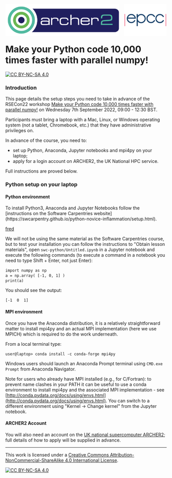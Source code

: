 <img src="./images/Archer2_logo.png" width="355" height="100"
align="left"> <img src="./images/epcc_logo.jpg" align="right"
width="133" height="100">

<br /><br /><br /><br /><br />

# Make your Python code 10,000 times faster with parallel numpy!

[![CC BY-NC-SA 4.0][cc-by-nc-sa-shield]][cc-by-nc-sa]

<h3>Introduction</h3>

This page details the setup steps you need to take in advance of the
RSECon22 workshop [Make your Python code 10,000 times faster with
parallel
numpy!](https://virtual.oxfordabstracts.com/#/event/3101/submission/103)
on Wednesday 7th September 2022, 09:00 - 12:30 BST.

Participants must bring a laptop with a Mac, Linux, or Windows
operating system (not a tablet, Chromebook, etc.) that they have
administrative privileges on.

In advance of the course, you need to:

  * set up Python, Anaconda, Jupyter notebooks and mpi4py on your laptop;
  * apply for a login account on ARCHER2, the UK National HPC service.

Full instructions are proved below.

<h3>Python setup on your laptop</h3>

<h4>Python environment</h4>
To install Python3, Anaconda and Jupyter Notebooks follow the [instructions on the Software Carpentries website](https://swcarpentry.github.io/python-novice-inflammation/setup.html).

[fred](http://www.epcc.ed.ac.uk)

We will not be using the same material as the Software Carpentries
course, but to test your installation you can follow the instructions
to "Obtain lesson materials", open `swc-python/Untitled.ipynb` in a
Jupyter notebook and execute the following commands (to execute a command in a notebook you need to type Shift + Enter, not just Enter):
````
import numpy as np
a = np.array( [-1, 0, 1] )
print(a)
````
You should see the output:
````
[-1  0  1]
````
<h4>MPI environment</h4>

Once you have the Anaconda distribution, it is a relatively
straightforward matter to install mpi4py and an actual MPI
implementation (here we use MPICH) which is required to do the
work underneath.

From a local terminal type:
````
user@laptop> conda install -c conda-forge mpi4py
````

Windows users should launch an Anaconda Prompt terminal using `CMD.exe
Prompt` from Anaconda Navigator.

Note for users who already have MPI installed (e.g., for C/Fortran):
to prevent name clashes in your PATH it can be useful to use a conda
environment to install mpi4py and the associated MPI implementation -
see
[http://conda.pydata.org/docs/using/envs.html](http://conda.pydata.org/docs/using/envs.html). You
can switch to a different environment using "Kernel -> Change kernel"
from the Jupyter notebook.

<h4>ARCHER2 Account</h4>

You will also need an account on the [UK national supercomputer
ARCHER2](https://www.archer2.ac.uk/); full details of how to apply
will be supplied in advance.


---

This work is licensed under a
[Creative Commons Attribution-NonCommercial-ShareAlike 4.0 International License][cc-by-nc-sa].

[cc-by-nc-sa]: http://creativecommons.org/licenses/by-nc-sa/4.0/
[cc-by-nc-sa-image]: https://licensebuttons.net/l/by-nc-sa/4.0/88x31.png
[cc-by-nc-sa-shield]: https://img.shields.io/badge/License-CC%20BY--NC--SA%204.0-lightgrey.svg

[![CC BY-NC-SA 4.0][cc-by-nc-sa-image]][cc-by-nc-sa]


